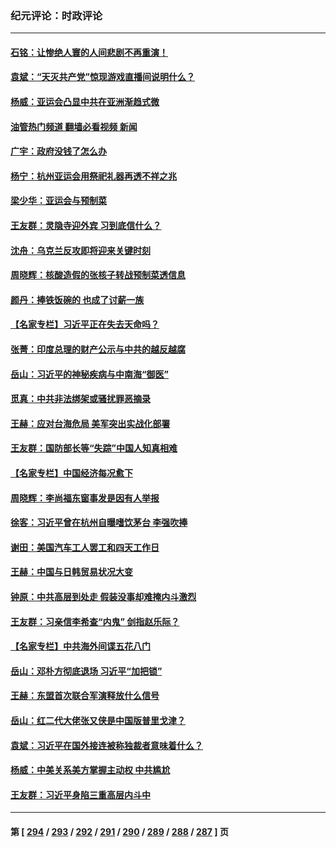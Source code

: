 ### 纪元评论：时政评论
---
#### [石铭：让惨绝人寰的人间悲剧不再重演！](../../pages/nsc1025/n14080827.md?09260330) 
#### [袁斌：“天灭共产党”惊现游戏直播间说明什么？](../../pages/nsc1025/n14080315.md?09260330) 
#### [杨威：亚运会凸显中共在亚洲渐趋式微](../../pages/nsc1025/n14080368.md?09260330) 
#### [油管热门频道 翻墙必看视频 新闻](ok?09260330)
#### [广宇：政府没钱了怎么办](../../pages/nsc1025/n14080272.md?09260330) 
#### [杨宁：杭州亚运会用祭祀礼器再透不祥之兆](../../pages/nsc1025/n14080292.md?09260330) 
#### [梁少华：亚运会与预制菜](../../pages/nsc1025/n14080096.md?09260330) 
#### [王友群：灵隐寺迎外宾 习到底信什么？](../../pages/nsc1025/n14079992.md?09260330) 
#### [沈舟：乌克兰反攻即将迎来关键时刻](../../pages/nsc1025/n14079971.md?09260330) 
#### [周晓辉：核酸造假的张核子转战预制菜透信息](../../pages/nsc1025/n14079950.md?09260330) 
#### [颜丹：捧铁饭碗的 也成了讨薪一族](../../pages/nsc1025/n14079947.md?09260330) 
#### [【名家专栏】习近平正在失去天命吗？](../../pages/nsc1025/n14079827.md?09260330) 
#### [张菁：印度总理的财产公示与中共的越反越腐](../../pages/nsc1025/n14079946.md?09260330) 
#### [岳山：习近平的神秘疾病与中南海“御医”](../../pages/nsc1025/n14079861.md?09260330) 
#### [觅真：中共非法绑架或骚扰罪恶摘录](../../pages/nsc1025/n14079594.md?09260330) 
#### [王赫：应对台海危局 美军突出实战化部署](../../pages/nsc1025/n14079445.md?09260330) 
#### [王友群：国防部长等“失踪”中国人知真相难](../../pages/nsc1025/n14079544.md?09260330) 
#### [【名家专栏】中国经济每况愈下](../../pages/nsc1025/n14079229.md?09260330) 
#### [周晓辉：李尚福东窗事发是因有人举报](../../pages/nsc1025/n14079417.md?09260330) 
#### [徐客：习近平曾在杭州自曝嗜饮茅台 李强吹捧](../../pages/nsc1025/n14079046.md?09260330) 
#### [谢田：美国汽车工人罢工和四天工作日](../../pages/nsc1025/n14079065.md?09260330) 
#### [王赫：中国与日韩贸易状况大变](../../pages/nsc1025/n14078991.md?09260330) 
#### [钟原：中共高层到处走 假装没事却难掩内斗激烈](../../pages/nsc1025/n14078880.md?09260330) 
#### [王友群：习亲信李希查“内鬼” 剑指赵乐际？](../../pages/nsc1025/n14078775.md?09260330) 
#### [【名家专栏】中共海外间谍五花八门](../../pages/nsc1025/n14075580.md?09260330) 
#### [岳山：邓朴方彻底退场 习近平“加把锁”](../../pages/nsc1025/n14078601.md?09260330) 
#### [王赫：东盟首次联合军演释放什么信号](../../pages/nsc1025/n14078124.md?09260330) 
#### [岳山：红二代大佬张又侠是中国版普里戈津？](../../pages/nsc1025/n14077694.md?09260330) 
#### [袁斌：习近平在国外接连被称独裁者意味着什么？](../../pages/nsc1025/n14077514.md?09260330) 
#### [杨威：中美关系美方掌握主动权 中共尴尬](../../pages/nsc1025/n14077238.md?09260330) 
#### [王友群：习近平身陷三重高层内斗中](../../pages/nsc1025/n14077156.md?09260330) 

---
#### 第 [ [294](./294.md?09260330) / [293](./293.md?09260330) / [292](./292.md?09260330) / [291](./291.md?09260330) / [290](./290.md?09260330) / [289](./289.md?09260330) / [288](./288.md?09260330) / [287](./287.md?09260330) ] 页
